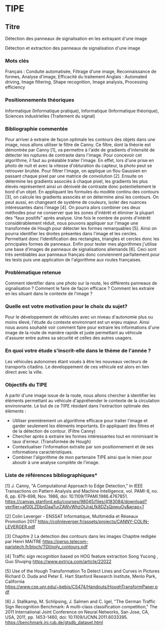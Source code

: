# TIPE

## Titre
Détection des panneaux de signalisation en les extrayant d'une image

Détection et extraction des panneaux de signalisation d'une image

### Mots clés
Français : Conduite automatisée, Filtrage d'une image, Reconnaissance de formes, Analyse d'image, Efficacité du traitement
Anglais :  Automated driving, Image filtering, Shape recognition, Image analysis, Processing efficiency

### Positionnements théoriques
Informatique (Informatique pratique), Informatique (Informatique théorique), Sciences industrielles (Traitement du signal)

### Bibliographie commentée
Pour arriver à extraire de façon optimale les contours des objets dans une image, nous allons utiliser le filtre de Canny. Ce filtre, dont la théorie est démontrée par Canny [1], va permettre à l'aide de gradients d'intensité de détecter les ruptures de contraste dans l'image. Pour concevoir cet algorithme, il faut au préalable traiter l'image. En effet, lors d'une prise en photo de nuit et avec la vitesse d'obturation du capteur, la photo peut se retrouver bruitée. Pour filtrer l'image, on applique un flou Gaussien en passant chaque pixel par une matrice de convolution [2]. 
Ensuite on détermine les gradients associés à chaque pixel, les gradients les plus élevés représentent ainsi un dénivelé de contraste donc potentiellement le bord d'un objet. En appliquant les formules du modèle continu des contours [3], on calcule les gradients associés et on détermine ainsi les contours. On peut aussi, en changeant de système de couleurs, isoler des nuances intéressantes dans l’image [4]. On pourra alors combiner ces deux méthodes pour ne conserver que les zones d'intérêt et éliminer la plupart des “faux positifs” après analyse. 
Une fois le nombre de points d'intérêt considérablement réduit, nous pouvons appliquer sur l'image une transformée de Hough pour détecter les formes remarquables [5]. Ainsi on pourra identifier les droites présentes dans l'image et les  cercles. Permettant donc l’identification des rectangles, triangles et cercles donc les principales formes de panneaux. 
Enfin pour tester mes algorithmes j'utilise une base d’images de panneaux de signalisations allemands [6]. Ceci sont très semblables aux panneaux français donc conviennent parfaitement pour les tests puis une application de l'algorithme aux routes françaises.

### Problématique retenue
Comment identifier dans une photo sur la route, les différents panneaux de signalisation ? 
Comment le faire de façon efficace ? Comment les extraire en les situant dans le contexte de l'image ?

### Quelle est votre motivation pour le choix du sujet?
Pour le développement de véhicules avec un niveau d'autonomie plus ou moins élevé, l'étude du contexte environnant est un enjeu majeur. Ainsi nous avons souhaité voir comment faire pour extraire les informations d'une image de la route de manière rapide et juste permettant au véhicule d'assurer entre autres sa sécurité et celles des autres usagers.

### En quoi votre étude s'inscrit-elle dans le thème de l'année ? 
Les véhicules autonomes étant voués à être les nouveaux vecteurs de transports citadins. Le developpement de ces véhicule est alors en lien direct avec la ville.

### Objectifs du TIPE
A partir d'une image issue de la route, nous allons chercher à identifier les éléments permettant au véhicule d'appréhender le contexte de la circulation environnante.
Le but de ce TIPE résidant dans l'extraction optimale des éléments :
- Utiliser premièrement un algorithme efficace pour traiter l'image et garder seulement les éléments importants. En appliquant des filtres et de la détection de contour. (Filtre Canny)
- Chercher après à extraire les formes intéressantes tout en minimisant le taux d'erreur. (Transformée de Hough)
- Contextualiser l'information extraite par son positionnement et de ses informations caractéristiques.
- Combiner l'algorithme de mon partenaire TIPE ainsi que le mien pour aboutir à une analyse complète de l'image.

### Liste de références bibliographiques*
[1] J. Canny, "A Computational Approach to Edge Detection," in IEEE Transactions on Pattern Analysis and Machine Intelligence, vol. PAMI-8, no. 6, pp. 679-698, Nov. 1986, doi: 10.1109/TPAMI.1986.4767851.
https://canvas.stanford.edu/courses/98045/files/4183084/download?verifier=af00LZDbnDaaTurZAWvWhzOtJraLfk8DZsQqwuOy&wrap=1

[2] Colin Leverger - ENSSAT Informatique, Multimédia et Réseaux
Promotion 2017
https://colinleverger.fr/assets/projects/CANNY-COLIN-LEVERGER.pdf

[3] Chapitre 2
La detection des contours dans les images
Chapitre redigée par Henri MAITRE
https://perso.telecom-paristech.fr/bloch/TDI/poly_contours.pdf

[4] Traffic sign recognition based on HOG feature extraction
Song Yucong , Guo Shuqing
https://www.extrica.com/article/22022

[5] Use of the Hough Transformation To Detect Lines and Curves in Pictures
Richard O. Duda and Peter E. Hart Stanford Research Institute, Menlo Park, California
https://www.cse.unr.edu/~bebis/CS474/Handouts/HoughTransformPaper.pdf

[6] J. Stallkamp, M. Schlipsing, J. Salmen and C. Igel, "The German Traffic Sign Recognition Benchmark: A multi-class classification competition," The 2011 International Joint Conference on Neural Networks, San Jose, CA, USA, 2011, pp. 1453-1460, doi: 10.1109/IJCNN.2011.6033395.
https://benchmark.ini.rub.de/gtsdb_dataset.html